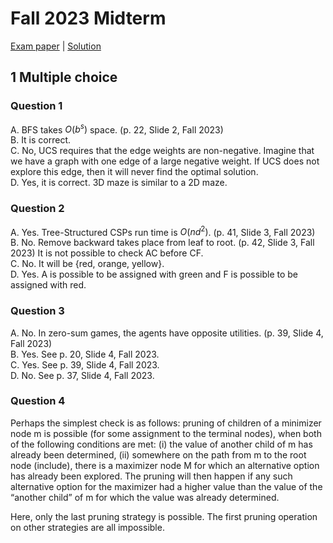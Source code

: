 # Fall 2023 Midterm

[Exam paper](https://nbviewer.org/github/i-TechX/iTechX/blob/file-base/courses/CS181/CS181.01_Fall_2023/Exam%20%E8%80%83%E8%AF%95/F23_CS181_Midterm.pdf) | [Solution](https://nbviewer.org/github/i-TechX/iTechX/blob/file-base/courses/CS181/CS181.01_Fall_2023/Exam%20%E8%80%83%E8%AF%95/F23_CS181_Midterm_solution.pdf)

## 1 Multiple choice

### Question 1

A. BFS takes $O(b^s)$ space. (p. 22, Slide 2, Fall 2023)  
B. It is correct.  
C. No, UCS requires that the edge weights are non-negative. Imagine that we have a graph with one edge of a large negative weight. If UCS does not explore this edge, then it will never find the optimal solution.  
D. Yes, it is correct. 3D maze is similar to a 2D maze.

### Question 2

A. Yes. Tree-Structured CSPs run time is $O(n d^2)$. (p. 41, Slide 3, Fall 2023)  
B. No. Remove backward takes place from leaf to root. (p. 42, Slide 3, Fall 2023) It is not possible to check AC before CF.  
C. No. It will be {red, orange, yellow}.  
D. Yes. A is possible to be assigned with green and F is possible to be assigned with red.

### Question 3

A. No. In zero-sum games, the agents have opposite utilities. (p. 39, Slide 4, Fall 2023)  
B. Yes. See p. 20, Slide 4, Fall 2023.  
C. Yes. See p. 39, Slide 4, Fall 2023.  
D. No. See p. 37, Slide 4, Fall 2023.

### Question 4

Perhaps the simplest check is as follows: pruning of children of a minimizer node m is possible (for some assignment to the terminal nodes), when both of the following conditions are met: (i) the value of another child of m has already been determined, (ii) somewhere on the path from m to the root node (include), there is a maximizer node M for which an alternative option has already been explored. The pruning will then happen if any such alternative option for the maximizer had a higher value than the value of the “another child” of m for which the value was already determined.

Here, only the last pruning strategy is possible. The first pruning operation on other strategies are all impossible.
